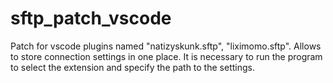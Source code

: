 # sftp_patch_vscode
Patch for vscode plugins named "natizyskunk.sftp", "liximomo.sftp". Allows to store connection settings in one place. It is necessary to run the program to select the extension and specify the path to the settings.
